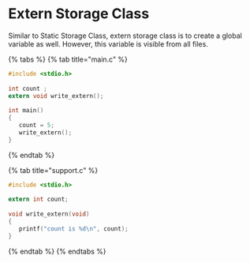 # Extern Storage Class

Similar to Static Storage Class, extern storage class is to create a global variable as well. However, this variable is visible from all files.

{% tabs %}
{% tab title="main.c" %}
```c
#include <stdio.h>
 
int count ;
extern void write_extern();
 
int main()
{
   count = 5;
   write_extern();
}
```
{% endtab %}

{% tab title="support.c" %}
```c
#include <stdio.h>
 
extern int count;
 
void write_extern(void)
{
   printf("count is %d\n", count);
}
```
{% endtab %}
{% endtabs %}



